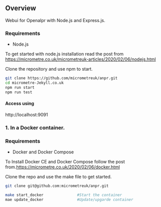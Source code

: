 ## Overview
Webui for Openalpr with Node.js and Express.js. 

### Requirements
- Node.js

To get started with node.js installation read the post from https://micrometre.co.uk/micrometreuk-articles/2020/02/06/nodejs.html

Clone the repository and use npm to start. 

```bash
git clone https://github.com/micrometreuk/anpr.git 
cd micrometre-Jekyll.co.uk
npm run start
npm run test
```

#### Access using
http://localhost:9091  

### 1. In a Docker container.

### Requirements
- Docker and Docker Compose

To Install Docker CE and Docker Compose follow the post from.https://micrometre.co.uk/2020/02/06/docker.html

Clone the repo and use the make file to get started.

``` bash
git clone git@github.com:micrometreuk/anpr.git
``` 

``` bash
make start_docker               #Start the container
mae update_docker               #Update/upgarde container  
```
